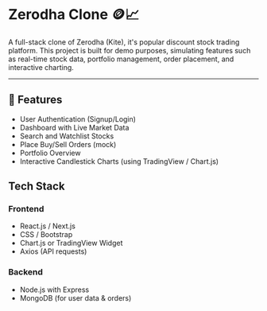 # Zerodha Clone 🪙📈

A full-stack clone of Zerodha (Kite), it's popular discount stock trading platform. This project is built for demo purposes, simulating features such as real-time stock data, portfolio management, order placement, and interactive charting.

---
## 🚀 Features

- User Authentication (Signup/Login)
- Dashboard with Live Market Data
- Search and Watchlist Stocks
- Place Buy/Sell Orders (mock)
- Portfolio Overview
- Interactive Candlestick Charts (using TradingView / Chart.js)

##  Tech Stack

### Frontend
- React.js / Next.js
- CSS / Bootstrap
- Chart.js or TradingView Widget
- Axios (API requests)

### Backend
- Node.js with Express
- MongoDB (for user data & orders)


